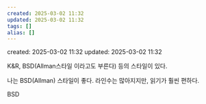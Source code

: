 ```yaml
---
created: 2025-03-02 11:32
updated: 2025-03-02 11:32
tags: []
alias: []
---
```


created: 2025-03-02 11:32
updated: 2025-03-02 11:32

K&R, BSD(Allman스타일 이라고도 부른다) 등의 스타일이 있다.

나는 BSD(Allman) 스타일이 좋다.
라인수는 많아지지만, 읽기가 훨씬 편하다.


BSD
```c
```